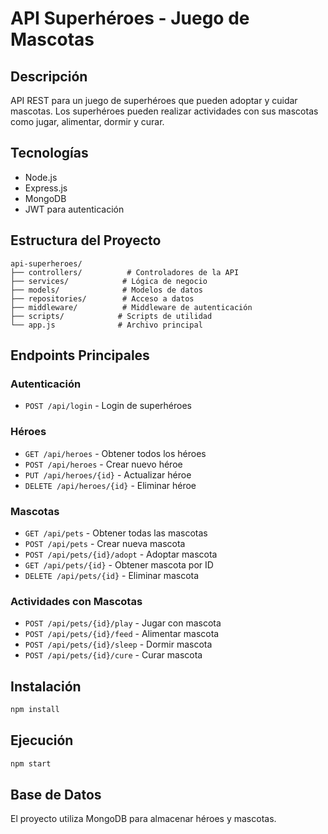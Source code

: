 # API Superhéroes - Juego de Mascotas

## Descripción
API REST para un juego de superhéroes que pueden adoptar y cuidar mascotas. Los superhéroes pueden realizar actividades con sus mascotas como jugar, alimentar, dormir y curar.

## Tecnologías
- Node.js
- Express.js
- MongoDB
- JWT para autenticación

## Estructura del Proyecto
```
api-superheroes/
├── controllers/          # Controladores de la API
├── services/            # Lógica de negocio
├── models/              # Modelos de datos
├── repositories/        # Acceso a datos
├── middleware/          # Middleware de autenticación
├── scripts/            # Scripts de utilidad
└── app.js              # Archivo principal
```

## Endpoints Principales

### Autenticación
- `POST /api/login` - Login de superhéroes

### Héroes
- `GET /api/heroes` - Obtener todos los héroes
- `POST /api/heroes` - Crear nuevo héroe
- `PUT /api/heroes/{id}` - Actualizar héroe
- `DELETE /api/heroes/{id}` - Eliminar héroe

### Mascotas
- `GET /api/pets` - Obtener todas las mascotas
- `POST /api/pets` - Crear nueva mascota
- `POST /api/pets/{id}/adopt` - Adoptar mascota
- `GET /api/pets/{id}` - Obtener mascota por ID
- `DELETE /api/pets/{id}` - Eliminar mascota

### Actividades con Mascotas
- `POST /api/pets/{id}/play` - Jugar con mascota
- `POST /api/pets/{id}/feed` - Alimentar mascota
- `POST /api/pets/{id}/sleep` - Dormir mascota
- `POST /api/pets/{id}/cure` - Curar mascota

## Instalación
```bash
npm install
```

## Ejecución
```bash
npm start
```

## Base de Datos
El proyecto utiliza MongoDB para almacenar héroes y mascotas. 